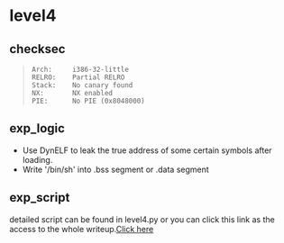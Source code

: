 # level4
## checksec
>     Arch:     i386-32-little
>     RELRO:    Partial RELRO
>     Stack:    No canary found
>     NX:       NX enabled
>     PIE:      No PIE (0x8048000)
## exp_logic
- Use DynELF to leak the true address of some certain symbols after loading.
- Write '/bin/sh' into .bss segment or .data segment
## exp_script
detailed script can be found in level4.py
or you can click this link as the access to the whole writeup.[Click here](http://blog.csdn.net/cossack9989/article/details/79330358)
 